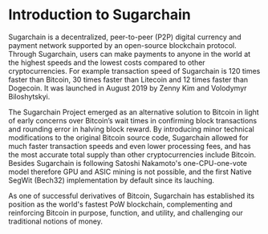 # Introduction to Sugarchain

Sugarchain is a decentralized, peer-to-peer (P2P) digital currency and payment network supported by an open-source blockchain protocol. Through Sugarchain, users can make payments to anyone in the world at the highest speeds and the lowest costs compared to other cryptocurrencies. For example transaction speed of Sugarchain is 120 times faster than Bitcoin, 30 times faster than Litecoin and 12 times faster than Dogecoin. It was launched in August 2019 by Zenny Kim and Volodymyr Biloshytskyi.

The Sugarchain Project emerged as an alternative solution to Bitcoin in light of early concerns over Bitcoin’s wait times in confirming block transactions and rounding error in halving block reward. By introducing minor technical modifications to the original Bitcoin source code, Sugarchain allowed for much faster transaction speeds and even lower processing fees, and has the most accurate total supply than other cryptocurrencies include Bitcoin. Besides Sugarchain is following Satoshi Nakamoto's one-CPU-one-vote model therefore GPU and ASIC mining is not possible, and the first Native SegWit (Bech32) implementation by default since its lauching.

As one of successful derivatives of Bitcoin, Sugarchain has established its position as the world's fastest PoW blockchain, complementing and reinforcing Bitcoin in purpose, function, and utility, and challenging our traditional notions of money.
